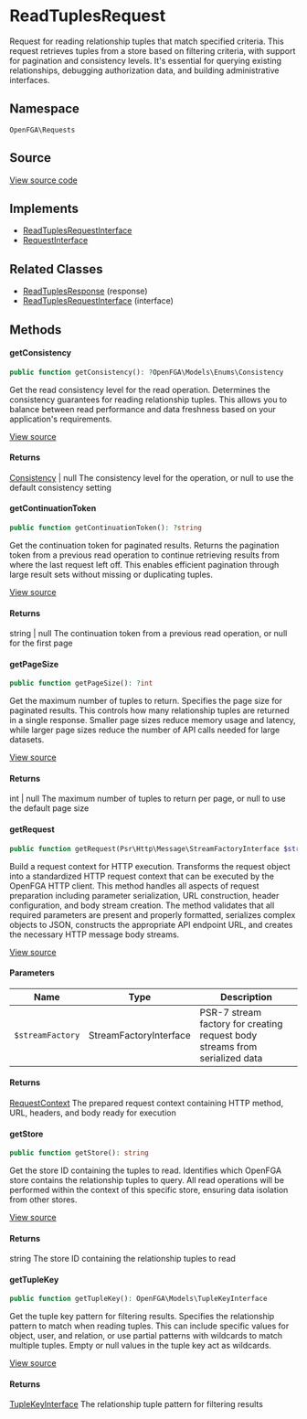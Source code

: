 # ReadTuplesRequest

Request for reading relationship tuples that match specified criteria. This request retrieves tuples from a store based on filtering criteria, with support for pagination and consistency levels. It&#039;s essential for querying existing relationships, debugging authorization data, and building administrative interfaces.

## Namespace
`OpenFGA\Requests`

## Source
[View source code](https://github.com/evansims/openfga-php/blob/main/src/Requests/ReadTuplesRequest.php)

## Implements
* [ReadTuplesRequestInterface](ReadTuplesRequestInterface.md)
* [RequestInterface](RequestInterface.md)

## Related Classes
* [ReadTuplesResponse](Responses/ReadTuplesResponse.md) (response)
* [ReadTuplesRequestInterface](Requests/ReadTuplesRequestInterface.md) (interface)



## Methods

                                                                                    
#### getConsistency


```php
public function getConsistency(): ?OpenFGA\Models\Enums\Consistency
```

Get the read consistency level for the read operation. Determines the consistency guarantees for reading relationship tuples. This allows you to balance between read performance and data freshness based on your application&#039;s requirements.

[View source](https://github.com/evansims/openfga-php/blob/main/src/Requests/ReadTuplesRequest.php#L71)


#### Returns
[Consistency](Models/Enums/Consistency.md) &#124; null
 The consistency level for the operation, or null to use the default consistency setting

#### getContinuationToken


```php
public function getContinuationToken(): ?string
```

Get the continuation token for paginated results. Returns the pagination token from a previous read operation to continue retrieving results from where the last request left off. This enables efficient pagination through large result sets without missing or duplicating tuples.

[View source](https://github.com/evansims/openfga-php/blob/main/src/Requests/ReadTuplesRequest.php#L80)


#### Returns
string &#124; null
 The continuation token from a previous read operation, or null for the first page

#### getPageSize


```php
public function getPageSize(): ?int
```

Get the maximum number of tuples to return. Specifies the page size for paginated results. This controls how many relationship tuples are returned in a single response. Smaller page sizes reduce memory usage and latency, while larger page sizes reduce the number of API calls needed for large datasets.

[View source](https://github.com/evansims/openfga-php/blob/main/src/Requests/ReadTuplesRequest.php#L89)


#### Returns
int &#124; null
 The maximum number of tuples to return per page, or null to use the default page size

#### getRequest


```php
public function getRequest(Psr\Http\Message\StreamFactoryInterface $streamFactory): OpenFGA\Network\RequestContext
```

Build a request context for HTTP execution. Transforms the request object into a standardized HTTP request context that can be executed by the OpenFGA HTTP client. This method handles all aspects of request preparation including parameter serialization, URL construction, header configuration, and body stream creation. The method validates that all required parameters are present and properly formatted, serializes complex objects to JSON, constructs the appropriate API endpoint URL, and creates the necessary HTTP message body streams.

[View source](https://github.com/evansims/openfga-php/blob/main/src/Requests/ReadTuplesRequest.php#L100)

#### Parameters
| Name | Type | Description |
|------|------|-------------|
| `$streamFactory` | StreamFactoryInterface | PSR-7 stream factory for creating request body streams from serialized data |

#### Returns
[RequestContext](Network/RequestContext.md)
 The prepared request context containing HTTP method, URL, headers, and body ready for execution

#### getStore


```php
public function getStore(): string
```

Get the store ID containing the tuples to read. Identifies which OpenFGA store contains the relationship tuples to query. All read operations will be performed within the context of this specific store, ensuring data isolation from other stores.

[View source](https://github.com/evansims/openfga-php/blob/main/src/Requests/ReadTuplesRequest.php#L122)


#### Returns
string
 The store ID containing the relationship tuples to read

#### getTupleKey


```php
public function getTupleKey(): OpenFGA\Models\TupleKeyInterface
```

Get the tuple key pattern for filtering results. Specifies the relationship pattern to match when reading tuples. This can include specific values for object, user, and relation, or use partial patterns with wildcards to match multiple tuples. Empty or null values in the tuple key act as wildcards.

[View source](https://github.com/evansims/openfga-php/blob/main/src/Requests/ReadTuplesRequest.php#L131)


#### Returns
[TupleKeyInterface](Models/TupleKeyInterface.md)
 The relationship tuple pattern for filtering results

